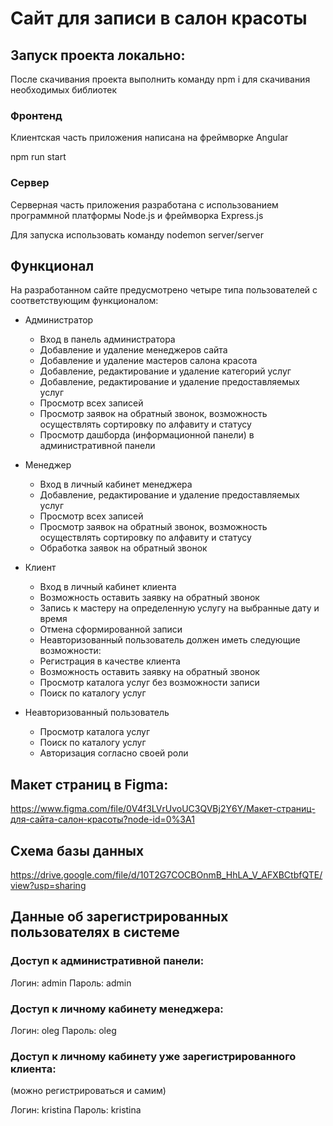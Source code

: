 # Сайт для записи в салон красоты

## Запуск проекта локально:

После скачивания проекта выполнить команду npm i для скачивания необходимых библиотек

### Фронтенд

Клиентская часть приложения написана на фреймворке Angular

npm run start

### Сервер

Серверная часть приложения разработана с использованием программной платформы Node.js и фреймворка Express.js

Для запуска использовать команду nodemon server/server

## Функционал

На разработанном сайте предусмотрено четыре типа пользователей с соответствующим функционалом:

- Администратор

  - Вход в панель администратора
  - Добавление и удаление менеджеров сайта
  - Добавление и удаление мастеров салона красота
  - Добавление, редактирование и удаление категорий услуг
  - Добавление, редактирование и удаление предоставляемых услуг
  - Просмотр всех записей
  - Просмотр заявок на обратный звонок, возможность осуществлять сортировку по алфавиту и статусу
  - Просмотр дашборда (информационной панели) в административной панели

- Менеджер

  - Вход в личный кабинет менеджера
  - Добавление, редактирование и удаление предоставляемых услуг
  - Просмотр всех записей
  - Просмотр заявок на обратный звонок, возможность осуществлять сортировку по алфавиту и статусу
  - Обработка заявок на обратный звонок

- Клиент

  - Вход в личный кабинет клиента
  - Возможность оставить заявку на обратный звонок
  - Запись к мастеру на определенную услугу на выбранные дату и время
  - Отмена сформированной записи
  - Неавторизованный пользователь должен иметь следующие возможности:
  - Регистрация в качестве клиента
  - Возможность оставить заявку на обратный звонок
  - Просмотр каталога услуг без возможности записи
  - Поиск по каталогу услуг

- Неавторизованный пользователь

  - Просмотр каталога услуг
  - Поиск по каталогу услуг
  - Авторизация согласно своей роли

## Макет страниц в Figma:

https://www.figma.com/file/0V4f3LVrUvoUC3QVBj2Y6Y/Макет-страниц-для-сайта-салон-красоты?node-id=0%3A1

## Схема базы данных

https://drive.google.com/file/d/10T2G7COCBOnmB_HhLA_V_AFXBCtbfQTE/view?usp=sharing

## Данные об зарегистрированных пользователях в системе

### Доступ к административной панели:

Логин: admin
Пароль: admin

### Доступ к личному кабинету менеджера:

Логин: oleg
Пароль: oleg

### Доступ к личному кабинету уже зарегистрированного клиента:

(можно регистрироваться и самим)

Логин: kristina
Пароль: kristina
